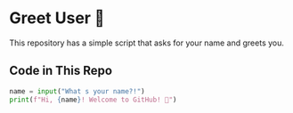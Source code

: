 # Greet User 👋  

This repository has a simple script that asks for your name and greets you.  

## Code in This Repo  
```python
name = input("What s your name?!")  
print(f"Hi, {name}! Welcome to GitHub! 🚀")
